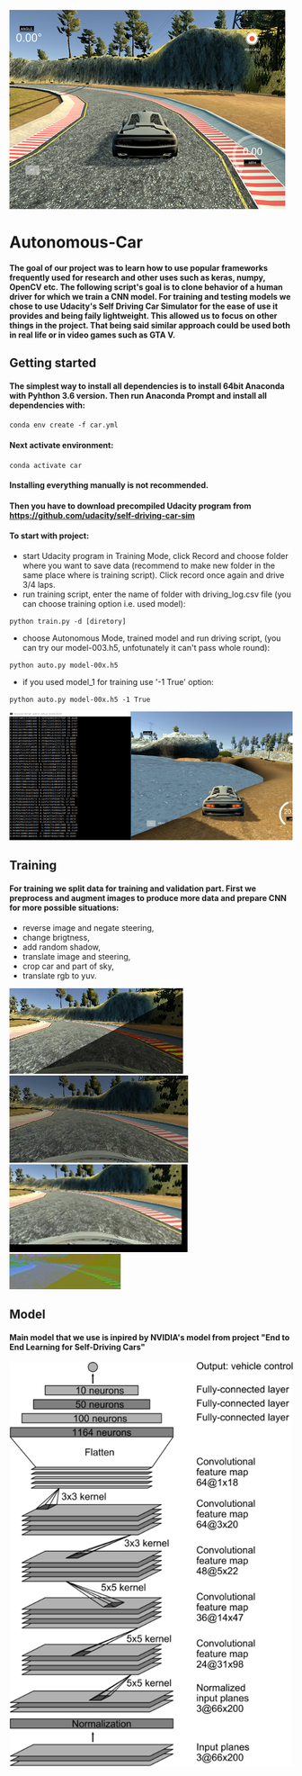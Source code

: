 ![My image](https://github.com/kamilbizon/Content/blob/master/auto.png)

# Autonomous-Car
#### The goal of our project was to learn how to use popular frameworks frequently used for research and other uses such as keras, numpy, OpenCV etc. The following script's goal is to clone behavior of a human driver for which we train a CNN model. For training and testing models we chose to use Udacity's Self Driving Car Simulator for the ease of use it provides and being faily lightweight. This allowed us to focus on other things in the project. That being said similar approach could be used both in real life or in video games such as GTA V.


## Getting started
#### The simplest way to install all dependencies is to install 64bit Anaconda with Pyhthon 3.6 version. Then run Anaconda Prompt and install all dependencies with:  
```
conda env create -f car.yml
```
#### Next activate environment:
```
conda activate car
```
#### Installing everything manually is not recommended.
#### Then you have to download precompiled Udacity program from https://github.com/udacity/self-driving-car-sim
#### To start with project:
- start Udacity program in Training Mode, click Record and choose folder where you want to save data (recommend to make new folder in the same place where is training script). Click record once again and drive 3/4 laps.
- run training script, enter the name of folder with driving_log.csv file (you can choose training option i.e. used model):
```
python train.py -d [diretory]
```
- choose Autonomous Mode, trained model and run driving script, (you can try our model-003.h5, unfotunately it can't pass whole round):
```
python auto.py model-00x.h5
```
- if you used model_1 for training use '-1 True' option:
```
python auto.py model-00x.h5 -1 True
```
![My image](https://github.com/kamilbizon/Content/blob/master/drive.png)

## Training
#### For training we split data for training and validation part. First we preprocess and augment images to produce more data and prepare CNN for more possible situations:
- reverse image and negate steering,
- change brigtness,
- add random shadow,
- translate image and steering,
- crop car and part of sky,
- translate rgb to yuv.

![My image](https://github.com/kamilbizon/Content/blob/master/shadow.png)
![My image](https://github.com/kamilbizon/Content/blob/master/brightness1.png)
![My image](https://github.com/kamilbizon/Content/blob/master/translate.png)
![My image](https://github.com/kamilbizon/Content/blob/master/yuv.png)
## Model
#### Main model that we use is inpired by NVIDIA's model from project "End to End Learning for Self-Driving Cars"
![My image](https://github.com/kamilbizon/Content/blob/master/NVIDIA_model.png)
